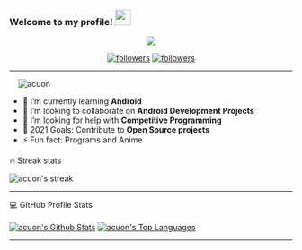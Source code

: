 <!--

source -- https://github.com/DenverCoder1/DenverCoder1
https://github.com/sknsht/HackerRank
### Hi there 👋

-->



<h3 align="left">
  Welcome to my profile!
  <img src="https://media.giphy.com/media/hvRJCLFzcasrR4ia7z/giphy.gif" width="28">
</h3>

<p align="center">
  <a href="https://github.com/acuon"><img src="https://readme-typing-svg.herokuapp.com/?lines=I%20am%20Rohit%20Sharma;Computer%20Science%20Student;Always%20learning%20new%20things&center=true&width=380&height=45"></a>
</p>

<p align="center">
  <a href="https://twitter.com/rohit_shar8600">
    <img alt="followers" title="Follow me on Twitter" src="https://img.shields.io/twitter/follow/rohit_shar8600?color=236ad3&labelColor=1155ba&label=Follow&logo=twitter&logoColor=white&style=for-the-badge"/></a>
  <a href="https://github.com/acuon">
    <img alt="followers" title="Follow me on Github" src="https://img.shields.io/github/followers/acuon?color=8c8c8c&labelColor=666666&style=for-the-badge&logo=github&label=Follow"/></a>
</p>
<hr>
<!--
[![Twitter Follow](https://img.shields.io/twitter/follow/rohit_shar8600?color=1DA1F2&logo=twitter&style=for-the-badge)](https://twitter.com/intent/follow?original_referer=https%3A%2F%2Fgithub.com%2FcodeSTACKr&screen_name=rohit_shar8600)-->





<p align="left"> &nbsp;&nbsp;&nbsp;&nbsp;<img src="https://komarev.com/ghpvc/?username=acuon&label=Profile%20views&color=0e75b6&style=flat" alt="acuon" /> </p>

<!--
- 🔭 I’m currently working on ...

- 💬 Ask me about ...
- 📫 How to reach me: ...
- 😄 Pronouns: ...-->


- 🌱 I’m currently learning **Android**
- 👯 I’m looking to collaborate on **Android Development Projects**
- 🤔 I’m looking for help with **Competitive Programming**
- 🥅 2021 Goals: Contribute to **Open Source projects**
- ⚡ Fun fact: Programs and Anime

<!--
<p><img align="left" src="https://github-readme-stats.vercel.app/api?username=acuon&&show_icons=true&title_color=ffffff&icon_color=bb2acf&text_color=daf7dc&bg_color=151515" alt="acuon"></p>-->
<!--<p><img align="left" src="https://github-readme-stats.vercel.app/api?username=acuon&show_icons=true&locale=en" alt="acuon" /></p>-->
<!--
<p>&nbsp;<img align="center" src="https://github-readme-stats.vercel.app/api/top-langs?username=acuon&show_icons=true&locale=en&layout=compact" alt="acuon" /></p>

<p><img align="center" src="https://github-readme-streak-stats.herokuapp.com/?user=acuon&" alt="acuon" /></p>

<hr>
-->


<summary>🔥 Streak stats</summary>

<p>
    <img title="Streak stats" alt="acuon's streak" src="https://github-readme-streak-stats.herokuapp.com/?user=acuon&theme=monokai-metallian&hide_border=true"/>
  
</p>

<hr>

  <summary>💻 GitHub Profile Stats</summary>
  <br/>
    <a href="https://github.com/acuon/github-readme-stats"><img alt="acuon's Github Stats" src="https://github-readme-stats.vercel.app/api?username=acuon&show_icons=true&count_private=true&theme=react&hide_border=true&bg_color=1F222E&title_color=F85D7F&icon_color=F8D866" /></a>
  <a href="https://github.com/acuon/github-readme-stats"><img alt="acuon's Top Languages" src="https://github-readme-stats.vercel.app/api/top-langs/?username=acuon&langs_count=8&layout=compact&theme=react&hide_border=true&bg_color=1F222E&title_color=F85D7F&icon_color=F8D866" /></a>
  <br/>


<hr>

